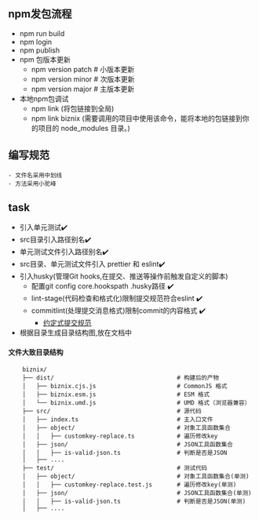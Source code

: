 ## npm发包流程
- npm run build
- npm login
- npm publish
- npm 包版本更新
    - npm version patch   # 小版本更新
    - npm version minor   # 次版本更新
    - npm version major   # 主版本更新
- 本地npm包调试
    - npm link (将包链接到全局)
    - npm link biznix (需要调用的项目中使用该命令，能将本地的包链接到你的项目的 node_modules 目录。)
        
## 编写规范
    - 文件名采用中划线
    - 方法采用小驼峰

## task
- 引入单元测试✔️
- src目录引入路径别名✔️
- 单元测试文件引入路径别名✔️
- src目录、单元测试文件引入 prettier 和 eslint✔️
- 引入husky(管理Git hooks,在提交、推送等操作前触发自定义的脚本)
    - 配置git config core.hookspath .husky路径 ✔️
    - lint-stage(代码检查和格式化)限制提交规范符合eslint ✔️
    - commitlint(处理提交消息格式)限制commit的内容格式 ✔️
        - [约定式提交规范](https://www.conventionalcommits.org/zh-hans/v1.0.0/#%e7%ba%a6%e5%ae%9a%e5%bc%8f%e6%8f%90%e4%ba%a4%e8%a7%84%e8%8c%83)
- 根据目录生成目录结构图,放在文档中

#### 文件大致目录结构
```
    biznix/
    ├── dist/                                   # 构建后的产物
    │   ├── biznix.cjs.js                       # CommonJS 格式
    │   ├── biznix.esm.js                       # ESM 格式
    │   └── biznix.umd.js                       # UMD 格式（浏览器兼容）
    ├── src/                                    # 源代码
    │   ├── index.ts                            # 主入口文件
    │   ├── object/                             # 对象工具函数集合
    │   │   ├── customkey-replace.ts            # 遍历修改key
    │   ├── json/                               # JSON工具函数集合
    │   │   ├── is-valid-json.ts                # 判断是否是JSON
    │   ├── ....
    ├── test/                                   # 测试代码
    │   ├── object/                             # 对象工具函数集合(单测)
    │   │   ├── customkey-replace.test.js       # 遍历修改key(单测)
    │   ├── json/                               # JSON工具函数集合(单测)
    │   │   ├── is-valid-json.ts                # 判断是否是JSON(单测)
    │   ├── ....
```